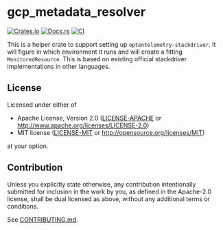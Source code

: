 # gcp_metadata_resolver

[![Crates.io](https://img.shields.io/crates/v/gcp_metadata_resolver.svg)](https://crates.io/crates/gcp_metadata_resolver)
[![Docs.rs](https://docs.rs/gcp_metadata_resolver/badge.svg)](https://docs.rs/gcp_metadata_resolver)
[![CI](https://github.com/valkum/gcp_metadata_resolver/workflows/CI/badge.svg)](https://github.com/valkum/gcp_metadata_resolver/actions)

This is a helper crate to support setting up `optentelemetry-stackdriver`.
It will figure in which environment it runs and will create a fitting `MonitoredResource`.
This is based on existing official stackdriver implementations in other languages.

## License

Licensed under either of

* Apache License, Version 2.0
   ([LICENSE-APACHE](LICENSE-APACHE) or <http://www.apache.org/licenses/LICENSE-2.0>)
* MIT license
   ([LICENSE-MIT](LICENSE-MIT) or <http://opensource.org/licenses/MIT>)

at your option.

## Contribution

Unless you explicitly state otherwise, any contribution intentionally submitted
for inclusion in the work by you, as defined in the Apache-2.0 license, shall be
dual licensed as above, without any additional terms or conditions.

See [CONTRIBUTING.md](CONTRIBUTING.md).
